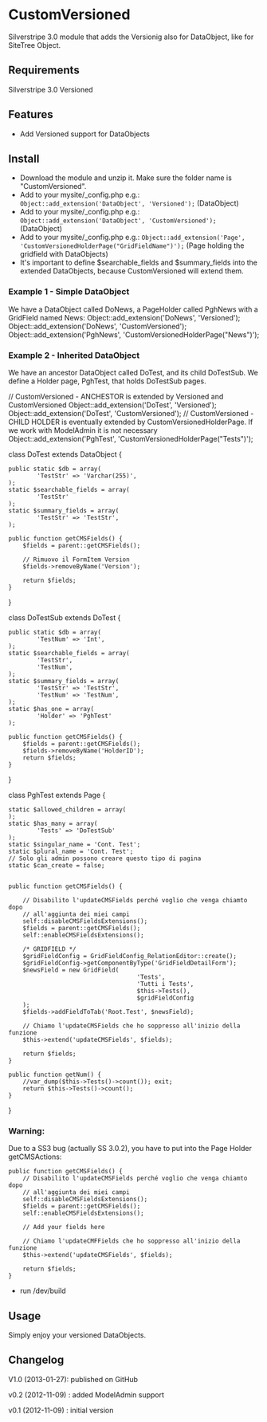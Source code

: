 # CustomVersioned

Silverstripe 3.0 module that adds the Versionig also for DataObject, like for SiteTree Object.

## Requirements

Silverstripe 3.0
Versioned

## Features

- Add Versioned support for DataObjects

## Install

- Download the module and unzip it. Make sure the folder name is "CustomVersioned".
- Add to your mysite/_config.php e.g.: `Object::add_extension('DataObject', 'Versioned');` (DataObject)
- Add to your mysite/_config.php e.g.: `Object::add_extension('DataObject', 'CustomVersioned');` (DataObject)
- Add to your mysite/_config.php e.g.: `Object::add_extension('Page', 'CustomVersionedHolderPage("GridFieldName")');` (Page holding the gridfield with DataObjects)
- It's important to define $searchable_fields and $summary_fields into the extended DataObjects, because CustomVersioned will extend them.

### Example 1 - Simple DataObject
We have a DataObject called DoNews, a PageHolder called PghNews with a GridField named News:
Object::add_extension('DoNews', 'Versioned');
Object::add_extension('DoNews', 'CustomVersioned');
Object::add_extension('PghNews', 'CustomVersionedHolderPage("News")');

### Example 2 - Inherited DataObject
We have an ancestor DataObject called DoTest, and its child DoTestSub. We define a Holder page, PghTest, that holds DoTestSub pages.

// CustomVersioned - ANCHESTOR is extended by Versioned and CustomVersioned
Object::add_extension('DoTest', 'Versioned');
Object::add_extension('DoTest', 'CustomVersioned');
// CustomVersioned - CHILD HOLDER is eventually extended by CustomVersionedHolderPage. If we work with ModelAdmin it is not necessary
Object::add_extension('PghTest', 'CustomVersionedHolderPage("Tests")');

class DoTest extends DataObject {

	public static $db = array(
			'TestStr' => 'Varchar(255)',
	);
	static $searchable_fields = array(
			'TestStr'
	);
	static $summary_fields = array(
			'TestStr' => 'TestStr',
	);

	public function getCMSFields() {
		$fields = parent::getCMSFields();

		// Rimuovo il FormItem Version
		$fields->removeByName('Version');

		return $fields;
	}

}

class DoTestSub extends DoTest {

	public static $db = array(
			'TestNum' => 'Int',
	);
	static $searchable_fields = array(
			'TestStr',
			'TestNum',
	);
	static $summary_fields = array(
			'TestStr' => 'TestStr',
			'TestNum' => 'TestNum',
	);
	static $has_one = array(
			'Holder' => 'PghTest'
	);

	public function getCMSFields() {
		$fields = parent::getCMSFields();
		$fields->removeByName('HolderID');
		return $fields;
	}

}

class PghTest extends Page {

	static $allowed_children = array(
	);
	static $has_many = array(
			'Tests' => 'DoTestSub'
	);
	static $singular_name = 'Cont. Test';
	static $plural_name = 'Cont. Test';
	// Solo gli admin possono creare questo tipo di pagina
	static $can_create = false;


	public function getCMSFields() {

		// Disabilito l'updateCMSFields perché voglio che venga chiamto dopo
		// all'aggiunta dei miei campi
		self::disableCMSFieldsExtensions();
		$fields = parent::getCMSFields();
		self::enableCMSFieldsExtensions();
		
		/* GRIDFIELD */
		$gridFieldConfig = GridFieldConfig_RelationEditor::create();
		$gridFieldConfig->getComponentByType('GridFieldDetailForm');
		$newsField = new GridField(
										'Tests',
										'Tutti i Tests',
										$this->Tests(),
										$gridFieldConfig
		);
		$fields->addFieldToTab('Root.Test', $newsField);

		// Chiamo l'updateCMSFields che ho soppresso all'inizio della funzione
		$this->extend('updateCMSFields', $fields);

		return $fields;
	}

	public function getNum() {
		//var_dump($this->Tests()->count()); exit;
		return $this->Tests()->count();
	}
}

### Warning:
Due to a SS3 bug (actually SS 3.0.2), you have to put into the Page Holder getCMSActions:

	public function getCMSFields() {
		// Disabilito l'updateCMSFields perché voglio che venga chiamto dopo
		// all'aggiunta dei miei campi
		self::disableCMSFieldsExtensions();
		$fields = parent::getCMSFields();
		self::enableCMSFieldsExtensions();

		// Add your fields here

		// Chiamo l'updateCMFFields che ho soppresso all'inizio della funzione
		$this->extend('updateCMSFields', $fields);

		return $fields;
	}

- run /dev/build

## Usage
Simply enjoy your versioned DataObjects.

## Changelog

V1.0 (2013-01-27): 
published on GitHub

v0.2 (2012-11-09) : 
added ModelAdmin support

v0.1 (2012-11-09) : 
initial version
